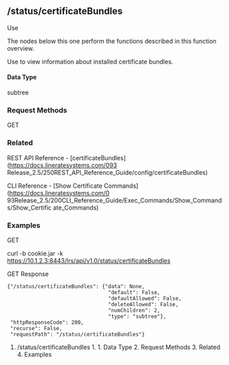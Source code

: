 ## /status/certificateBundles

Use

The nodes below this one perform the functions described in this function
overview.

Use to view information about installed certificate bundles.

#### Data Type

subtree

### Request Methods

GET

### Related

REST API Reference - [certificateBundles](https://docs.lineratesystems.com/093
Release_2.5/250REST_API_Reference_Guide/config/certificateBundles)

CLI Reference - [Show Certificate Commands](https://docs.lineratesystems.com/0
93Release_2.5/200CLI_Reference_Guide/Exec_Commands/Show_Commands/Show_Certific
ate_Commands)

### Examples

GET

curl -b cookie.jar -k
https://10.1.2.3:8443/lrs/api/v1.0/status/certificateBundles

GET Response

    
    {"/status/certificateBundles": {"data": None,
                                     "default": False,
                                     "defaultAllowed": False,
                                     "deleteAllowed": False,
                                     "numChildren": 2,
                                     "type": "subtree"},
     "httpResponseCode": 200,
     "recurse": False,
     "requestPath": "/status/certificateBundles"}
    

  1. /status/certificateBundles
    1.       1. Data Type
    2. Request Methods
    3. Related
    4. Examples

